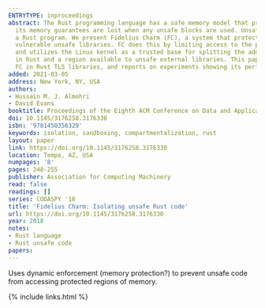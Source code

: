 ```yaml
---
ENTRYTYPE: inproceedings
abstract: The Rust programming language has a safe memory model that promises to eliminate critical memory bugs. While the language is strong in doing so,
  its memory guarantees are lost when any unsafe blocks are used. Unsafe code is often needed to call library functions written in an unsafe language inside
  a Rust program. We present Fidelius Charm (FC), a system that protects a programmer-specified subset of data in memory from unauthorized access through
  vulnerable unsafe libraries. FC does this by limiting access to the program's memory while executing unsafe libraries. FC uses standard features of Rust
  and utilizes the Linux kernel as a trusted base for splitting the address space into a trusted privileged region under the control of functions written
  in Rust and a region available to unsafe external libraries. This paper presents our design and implementation of FC, presents two case studies for using
  FC in Rust TLS libraries, and reports on experiments showing its performance overhead is low for typical uses.
added: 2021-03-05
address: New York, NY, USA
authors:
- Hussain M. J. Almohri
- David Evans
booktitle: Proceedings of the Eighth ACM Conference on Data and Application Security and Privacy
doi: 10.1145/3176258.3176330
isbn: '9781450356329'
keywords: isolation, sandboxing, compartmentalization, rust
layout: paper
link: https://doi.org/10.1145/3176258.3176330
location: Tempe, AZ, USA
numpages: '8'
pages: 248-255
publisher: Association for Computing Machinery
read: false
readings: []
series: CODASPY '18
title: 'Fidelius Charm: Isolating unsafe Rust code'
url: https://doi.org/10.1145/3176258.3176330
year: 2018
notes:
- Rust language
- Rust unsafe code
papers:
---
```


Uses dynamic enforcement (memory protection?) to prevent unsafe code from
accessing protected regions of memory.

{% include links.html %}
